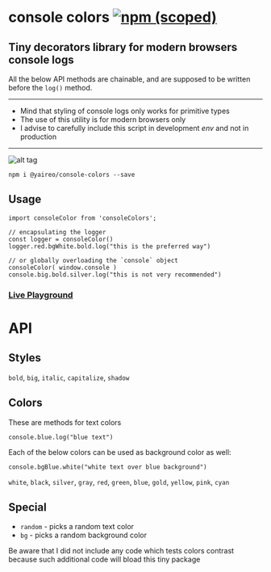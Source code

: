 # console colors [![npm (scoped)](https://img.shields.io/npm/v/@yaireo/console-colors.svg)](https://www.npmjs.com/package/@yaireo/console-colors)

## Tiny decorators library for modern browsers console logs

All the below API methods are chainable, and are supposed to be written before the `log()` method.

----
- Mind that styling of console logs only works for primitive types
- The use of this utility is for modern browsers only
- I advise to carefully include this script in development *env* and not in production
----

![alt tag](https://raw.githubusercontent.com/yairEO/console-colors/master/demo.png)

    npm i @yaireo/console-colors --save

## Usage

    import consoleColor from 'consoleColors';

    // encapsulating the logger
    const logger = consoleColor() 
    logger.red.bgWhite.bold.log("this is the preferred way")

    // or globally overloading the `console` object
    consoleColor( window.console ) 
    console.big.bold.silver.log("this is not very recommended")

### [Live Playground](https://d4268d27b69346278c2b60e6c4730a8c.production.codepen.codes)

# API

## Styles

`bold`, `big`, `italic`, `capitalize`, `shadow`

## Colors

These are methods for text colors 

    console.blue.log("blue text")

Each of the below colors can be used as background color as well:

    console.bgBlue.white("white text over blue background")

`white`, `black`, `silver`, `gray`, `red`, `green`, `blue`, `gold`, `yellow`, `pink`, `cyan`

## Special

- `random` - picks a random text color
- `bg` - picks a random background color

Be aware that I did not include any code which tests colors contrast because such additional code will bload this tiny package
